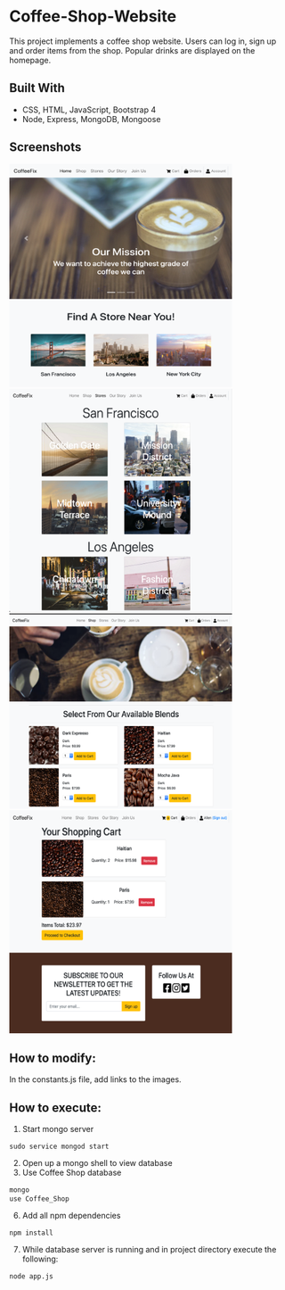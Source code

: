# Coffee-Shop-Website
This project implements a coffee shop website. Users can log in, sign up and order items from the shop. Popular drinks are displayed on the homepage.

## Built With
* CSS, HTML, JavaScript, Bootstrap 4
* Node, Express, MongoDB, Mongoose

## Screenshots
<div>
  <img src="./screenshots/home.png" alt="Home page" width="400" height="400">
  <img src="./screenshots/stores.png" alt="Stores page" width="400" height="400">
  <img src="./screenshots/shop.png" alt="Shop page" width=400" height="350">
  <img src="./screenshots/cart.png" alt="Cart page" width="400" height="400">
</div>

## How to modify:
In the constants.js file, add links to the images.

## How to execute:
1. Start mongo server
```
sudo service mongod start
```
2. Open up a mongo shell to view database
3. Use Coffee Shop database
```
mongo
use Coffee_Shop
```
6. Add all npm dependencies
```
npm install
```
7. While database server is running and in project directory execute the following:
```
node app.js
```
